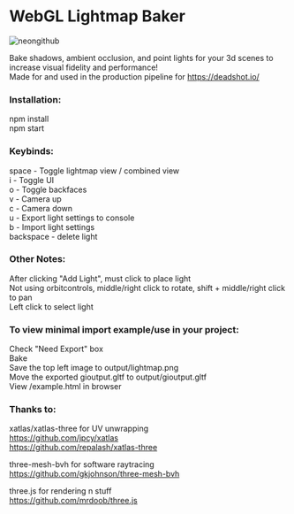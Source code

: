 # WebGL Lightmap Baker
![neongithub](https://github.com/user-attachments/assets/def7b4bb-12dc-4b87-8888-a6330eef599b)

Bake shadows, ambient occlusion, and point lights for your 3d scenes to increase visual fidelity and performance!  
Made for and used in the production pipeline for https://deadshot.io/  
  
### Installation:  
npm install  
npm start  
  
  
### Keybinds:  
space - Toggle lightmap view / combined view  
i - Toggle UI  
o - Toggle backfaces  
v - Camera up  
c - Camera down  
u - Export light settings to console  
b - Import light settings  
backspace - delete light  
  
  
### Other Notes:  
After clicking "Add Light", must click to place light  
Not using orbitcontrols, middle/right click to rotate, shift + middle/right click to pan  
Left click to select light  
  
  
### To view minimal import example/use in your project:  
Check "Need Export" box  
Bake  
Save the top left image to output/lightmap.png  
Move the exported gioutput.gltf to output/gioutput.gltf  
View /example.html in browser  
  
  
### Thanks to:  
xatlas/xatlas-three for UV unwrapping  
https://github.com/jpcy/xatlas  
https://github.com/repalash/xatlas-three  
  
three-mesh-bvh for software raytracing  
https://github.com/gkjohnson/three-mesh-bvh  
  
three.js for rendering n stuff  
https://github.com/mrdoob/three.js
